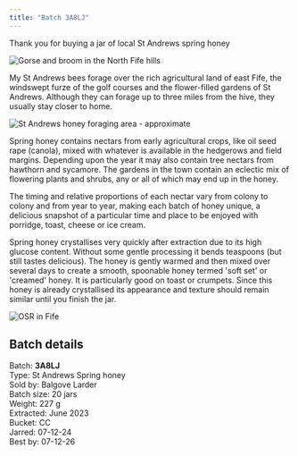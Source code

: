 ```yaml
---
title: "Batch 3A8LJ"
---
```


Thank you for buying a jar of local St Andrews spring honey

![Gorse and broom in the North Fife hills](/images/fife/170604-04.jpg)

My St Andrews bees forage over the rich agricultural land of east Fife, the windswept  furze of the golf courses and the flower-filled gardens of St Andrews. Although they can forage up to three miles from the hive, they usually stay closer to home. 

![St Andrews honey foraging area - approximate](/images/standrews/StAndrewsMap.png)

Spring honey contains nectars from early agricultural crops, like oil seed rape (canola), mixed with whatever is available in the hedgerows and field margins. Depending upon the year it may also contain tree nectars from hawthorn and sycamore. The gardens in the town contain an eclectic mix of flowering plants and shrubs, any or all of which may end up in the honey. 

The timing and relative proportions of each nectar vary from colony to colony and from year to year, making each batch of honey unique, a delicious snapshot of a particular time and place to be enjoyed with porridge, toast, cheese or ice cream.

Spring honey crystallises very quickly after extraction due to its high glucose content. Without some gentle processing it bends teaspoons (but still tastes delicious). The honey is gently warmed and then mixed over several days to create a smooth, spoonable honey termed 'soft set' or 'creamed' honey. It is particularly good on toast or crumpets. Since this honey is already crystallised its appearance and texture should remain similar until you finish the jar.

![OSR in Fife](/images/fife/160521-26.jpg)

## Batch details

Batch: **3A8LJ**<BR>
Type: St Andrews Spring honey<BR>
Sold by: Balgove Larder<BR>
Batch size: 20 jars<BR>
Weight: 227 g<BR>
Extracted: June 2023<BR>
Bucket: CC<BR>
Jarred: 07-12-24<BR>
Best by: 07-12-26